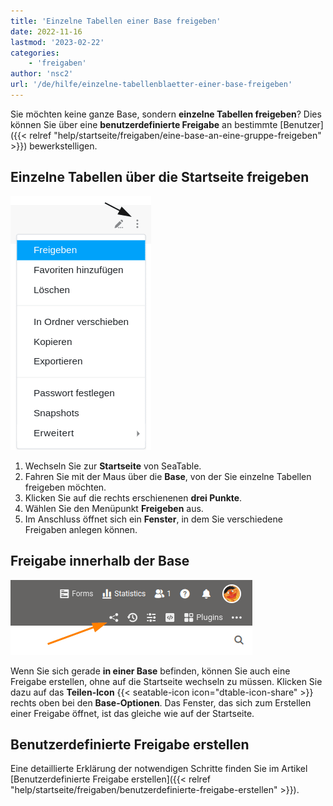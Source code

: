 ```yaml
---
title: 'Einzelne Tabellen einer Base freigeben'
date: 2022-11-16
lastmod: '2023-02-22'
categories:
    - 'freigaben'
author: 'nsc2'
url: '/de/hilfe/einzelne-tabellenblaetter-einer-base-freigeben'
---
```


Sie möchten keine ganze Base, sondern **einzelne Tabellen freigeben**? Dies können Sie über eine **benutzerdefinierte Freigabe** an bestimmte [Benutzer]({{< relref "help/startseite/freigaben/eine-base-an-eine-gruppe-freigeben" >}}) bewerkstelligen.

## Einzelne Tabellen über die Startseite freigeben

![Freigabe einzelner Tabellenblätter von der Startseite](images/share-single-tablesheets-from-the-start-page.png)

1. Wechseln Sie zur **Startseite** von SeaTable.
2. Fahren Sie mit der Maus über die **Base**, von der Sie einzelne Tabellen freigeben möchten.
3. Klicken Sie auf die rechts erschienenen **drei Punkte**.
4. Wählen Sie den Menüpunkt **Freigeben** aus.
5. Im Anschluss öffnet sich ein **Fenster**, in dem Sie verschiedene Freigaben anlegen können.

## Freigabe innerhalb der Base

![Freigabe innerhalb der Base](images/share-a-base.png)

Wenn Sie sich gerade **in einer Base** befinden, können Sie auch eine Freigabe erstellen, ohne auf die Startseite wechseln zu müssen. Klicken Sie dazu auf das **Teilen-Icon** {{< seatable-icon icon="dtable-icon-share" >}} rechts oben bei den **Base-Optionen**. Das Fenster, das sich zum Erstellen einer Freigabe öffnet, ist das gleiche wie auf der Startseite.

## Benutzerdefinierte Freigabe erstellen

Eine detaillierte Erklärung der notwendigen Schritte finden Sie im Artikel [Benutzerdefinierte Freigabe erstellen]({{< relref "help/startseite/freigaben/benutzerdefinierte-freigabe-erstellen" >}}).
